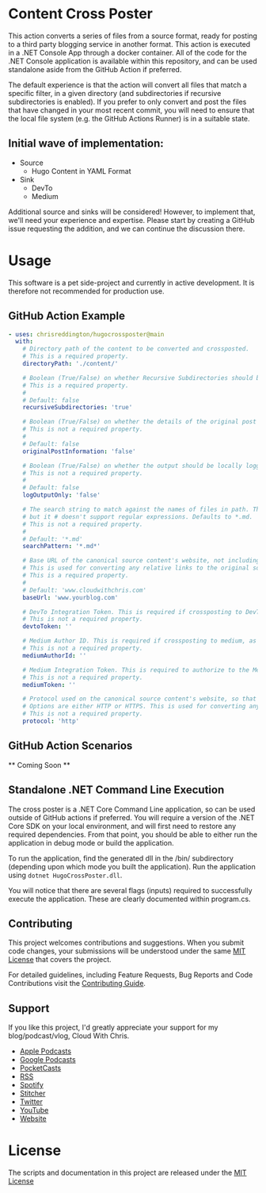 # Content Cross Poster

This action converts a series of files from a source format, ready for posting to a third party blogging service in another format. This action is executed in a .NET Console App through a docker container. All of the code for the .NET Console application is available within this repository, and can be used standalone aside from the GitHub Action if preferred.

The default experience is that the action will convert all files that match a specific filter, in a given directory (and subdirectories if recursive subdirectories is enabled). If you prefer to only convert and post the files that have changed in your most recent commit, you will need to ensure that the local file system (e.g. the GitHub Actions Runner) is in a suitable state.

## Initial wave of implementation:
* Source
  * Hugo Content in YAML Format
* Sink
  * DevTo
  * Medium

Additional source and sinks will be considered! However, to implement that, we'll need your experience and expertise. Please start by creating a GitHub issue requesting the addition, and we can continue the discussion there.

# Usage

This software is a pet side-project and currently in active development. It is therefore not recommended for production use.

## GitHub Action Example

```yaml
- uses: chrisreddington/hugocrossposter@main
  with:
    # Directory path of the content to be converted and crossposted.
    # This is a required property.
    directoryPath: './content/'

    # Boolean (True/False) on whether Recursive Subdirectories should be used for file access
    # This is a required property.
    #
    # Default: false
    recursiveSubdirectories: 'true'

    # Boolean (True/False) on whether the details of the original post (date/time, and canonical URL) should be included in the rendered markdown.
    # This is not a required property.
    #
    # Default: false
    originalPostInformation: 'false'

    # Boolean (True/False) on whether the output should be locally logged only, and not send to the 3rd party sites.
    # This is not a required property.
    #
    # Default: false
    logOutputOnly: 'false'

    # The search string to match against the names of files in path. This parameter can contain a combination of valid literal path and wildcard (* and ?) characters
    # but it # doesn't support regular expressions. Defaults to *.md.
    # This is not a required property.
    #
    # Default: '*.md'
    searchPattern: '*.md*'

    # Base URL of the canonical source content's website, not including protocol. e.g. www.cloudwithchris.com. 
    # This is used for converting any relative links to the original source # including the canonical URL.
    # This is a required property.
    #
    # Default: 'www.cloudwithchris.com'
    baseUrl: 'www.yourblog.com'

    # DevTo Integration Token. This is required if crossposting to DevTo, as it forms part of the URL for the API Call.
    # This is not a required property.
    devtoToken: ''

    # Medium Author ID. This is required if crossposting to medium, as it forms part of the URL for the API Call.
    # This is not a required property.
    mediumAuthorId: ''

    # Medium Integration Token. This is required to authorize to the Medium API.
    # This is not a required property.
    mediumToken: ''

    # Protocol used on the canonical source content's website, so that external links use the appropriate protocol.
    # Options are either HTTP or HTTPS. This is used for converting any relative links to the original source, including the canonical URL.
    # This is not a required property.
    protocol: 'http'
```

## GitHub Action Scenarios

** Coming Soon **

## Standalone .NET Command Line Execution

The cross poster is a .NET Core Command Line application, so can be used outside of GitHub actions if preferred. You will require a version of the .NET Core SDK on your local environment, and will first need to restore any required dependencies. From that point, you should be able to either run the application in debug mode or build the application.

To run the application, find the generated dll in the /bin/ subdirectory (depending upon which mode you built the application). Run the application using ``dotnet HugoCrossPoster.dll``. 

You will notice that there are several flags (inputs) required to successfully execute the application. These are clearly documented within program.cs.

## Contributing
This project welcomes contributions and suggestions. When you submit code changes, your submissions will be understood under the same [MIT License](https://github.com/chrisreddington/HugoCrossPoster/blob/main/LICENSE) that covers the project.

For detailed guidelines, including Feature Requests, Bug Reports and Code Contributions visit the [Contributing Guide](https://github.com/chrisreddington/HugoCrossPoster/blob/main/CONTRIBUTING.md).

## Support
If you like this project, I'd greatly appreciate your support for my blog/podcast/vlog, Cloud With Chris.

* [Apple Podcasts]( https://podcasts.apple.com/gb/podcast/cloud-with-chris/id1499633784)
* [Google Podcasts](https://podcasts.google.com/feed/aHR0cHM6Ly93d3cuY2xvdWR3aXRoY2hyaXMuY29tL2VwaXNvZGUvaW5kZXgueG1s?sa=X&ved=0CAMQ4aUDahcKEwiwsr2N1ePtAhUAAAAAHQAAAAAQBA)
* [PocketCasts](https://pca.st/u5t985sn)
* [RSS](https://www.cloudwithchris.com/episode/index.xml)
* [Spotify](https://open.spotify.com/show/3oBrdKm5grzl58GBiV0j2y)
* [Stitcher](https://www.stitcher.com/s?fid=507667&refid=stpr)
* [Twitter](https://www.twitter.com/reddobowen)
* [YouTube](https://www.youtube.com/c/CloudWithChris)
* [Website](https://www.cloudwithchris.com)

# License
The scripts and documentation in this project are released under the [MIT License](LICENSE)